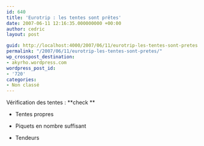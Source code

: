 ```yaml
---
id: 640
title: 'Eurotrip : les tentes sont prêtes'
date: 2007-06-11 12:16:35.000000000 +00:00
author: cedric
layout: post

guid: http://localhost:4000/2007/06/11/eurotrip-les-tentes-sont-pretes.html
permalink: "/2007/06/11/eurotrip-les-tentes-sont-pretes/"
wp_crosspost_destination:
- akyrho.wordpress.com
wordpress_post_id:
- '720'
categories:
- Non classé
---
```

Vérification des tentes : \*\*check \*\*

  * Tentes propres

  * Piquets en nombre suffisant

  * Tendeurs